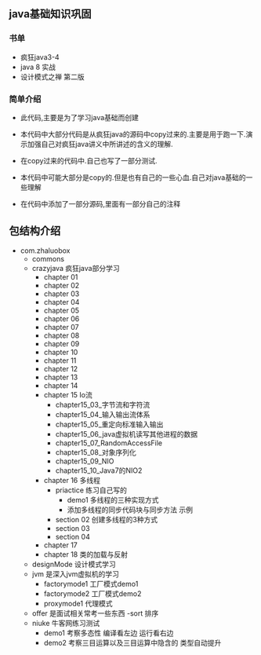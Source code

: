## java基础知识巩固

### 书单
- 疯狂java3-4
- java 8 实战
- 设计模式之禅 第二版 

### 简单介绍

- 此代码,主要是为了学习java基础而创建

- 本代码中大部分代码是从疯狂java的源码中copy过来的.主要是用于跑一下.演示加强自己对疯狂java讲义中所讲述的含义的理解.
- 在copy过来的代码中.自己也写了一部分测试.
- 本代码中可能大部分是copy的.但是也有自己的一些心血.自己对java基础的一些理解
- 在代码中添加了一部分源码,里面有一部分自己的注释


## 包结构介绍

- com.zhaluobox
    - commons
    - crazyjava 疯狂java部分学习
        - chapter 01
        - chapter 02
        - chapter 03
        - chapter 04
        - chapter 05
        - chapter 06
        - chapter 07
        - chapter 08
        - chapter 09
        - chapter 10
        - chapter 11
        - chapter 12
        - chapter 13
        - chapter 14
        - chapter 15 Io流
            - chapter15_03_字节流和字符流
            - chapter15_04_输入输出流体系
            - chapter15_05_重定向标准输入输出
            - chapter15_06_java虚拟机读写其他进程的数据
            - chapter15_07_RandomAccessFile
            - chapter15_08_对象序列化
            - chapter15_09_NIO
            - chapter15_10_Java7的NIO2
        - chapter 16 多线程
            - priactice 练习自己写的
                - demo1 多线程的三种实现方式
                - 添加多线程的同步代码块与同步方法 示例
            - section 02 创建多线程的3种方式
            - section 03
            - section 04
        - chapter 17
        - chapter 18 类的加载与反射
    - designMode 设计模式学习
    - jvm 是深入jvm虚拟机的学习
        - factorymode1 工厂模式demo1
        - factorymode2 工厂模式demo2
        - proxymode1  代理模式
    - offer 是面试相关常考一些东西
        -sort  排序
    - niuke   牛客网练习测试
        - demo1  考察多态性 编译看左边 运行看右边
        - demo2  考察三目运算以及三目运算中隐含的 类型自动提升

